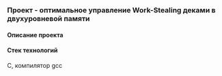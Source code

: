 ### Проект - оптимальное управление Work-Stealing деками в двухуровневой памяти ###

#### Описание проекта ####

#### Стек технологий ####
C, компилятор gcc
